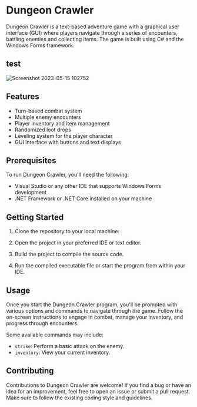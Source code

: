 # Dungeon Crawler

Dungeon Crawler is a text-based adventure game with a graphical user interface (GUI) where players navigate through a series of encounters, battling enemies and collecting items. The game is built using C# and the Windows Forms framework.

## test
![Screenshot 2023-05-15 102752](https://github.com/yamishy/roguelike-dungeon-crawler/assets/91228120/2bc65fb1-d0bb-4d0c-8c79-88187ef16371)

## Features

- Turn-based combat system
- Multiple enemy encounters
- Player inventory and item management
- Randomized loot drops
- Leveling system for the player character
- GUI interface with buttons and text displays

## Prerequisites

To run Dungeon Crawler, you'll need the following:

- Visual Studio or any other IDE that supports Windows Forms development
- .NET Framework or .NET Core installed on your machine

## Getting Started

1. Clone the repository to your local machine:

2. Open the project in your preferred IDE or text editor.

3. Build the project to compile the source code.

4. Run the compiled executable file or start the program from within your IDE.

## Usage

Once you start the Dungeon Crawler program, you'll be prompted with various options and commands to navigate through the game. Follow the on-screen instructions to engage in combat, manage your inventory, and progress through encounters.

Some available commands may include:

- `strike`: Perform a basic attack on the enemy.
- `inventory`: View your current inventory.

## Contributing

Contributions to Dungeon Crawler are welcome! If you find a bug or have an idea for an improvement, feel free to open an issue or submit a pull request. Make sure to follow the existing coding style and guidelines.


